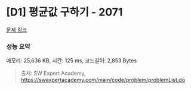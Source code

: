 # [D1] 평균값 구하기 - 2071 

[문제 링크](https://swexpertacademy.com/main/code/problem/problemDetail.do?contestProbId=AV5QRnJqA5cDFAUq) 

### 성능 요약

메모리: 25,636 KB, 시간: 125 ms, 코드길이: 2,853 Bytes



> 출처: SW Expert Academy, https://swexpertacademy.com/main/code/problem/problemList.do